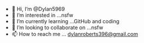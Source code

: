 - 👋 Hi, I’m @Dylan5969
- 👀 I’m interested in ...nsfw
- 🌱 I’m currently learning ...GitHub and coding 
- 💞️ I’m looking to collaborate on ...nsfw
- 📫 How to reach me ... dylanroberts396@gmail.com

<!---
Dylan5969/Dylan5969 is a ✨ special ✨ repository because its `README.md` (this file) appears on your GitHub profile.
You can click the Preview link to take a look at your changes.
--->
